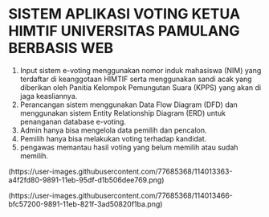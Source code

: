 # SISTEM APLIKASI VOTING KETUA HIMTIF UNIVERSITAS PAMULANG BERBASIS WEB
<P>
<ol>
  <li>Input sistem e-voting menggunakan nomor induk mahasiswa (NIM) yang terdaftar di keanggotaan HIMTIF serta menggunakan sandi acak yang diberikan oleh Panitia Kelompok Pemungutan Suara (KPPS) yang akan di jaga keasliannya.</li>
  <li>Perancangan sistem menggunakan Data Flow Diagram (DFD) dan menggunakan sistem Entity Relationship Diagram (ERD) untuk penanganan database e-voting.</li>
  <li>Admin hanya bisa mengelola data pemilih dan pencalon.</li>
  <li>Pemilih hanya bisa melakukan voting terhadap kandidat.</li>
  <li>pengawas memantau hasil voting yang belum memilih atau sudah memilih.</li>
</ol>  
</P>

<p>(https://user-images.githubusercontent.com/77685368/114013363-a4f2fd80-9891-11eb-95df-d1b506dee769.png)</p>
<p>(https://user-images.githubusercontent.com/77685368/114013466-bfc57200-9891-11eb-821f-3ad50820f1ba.png)</p>
